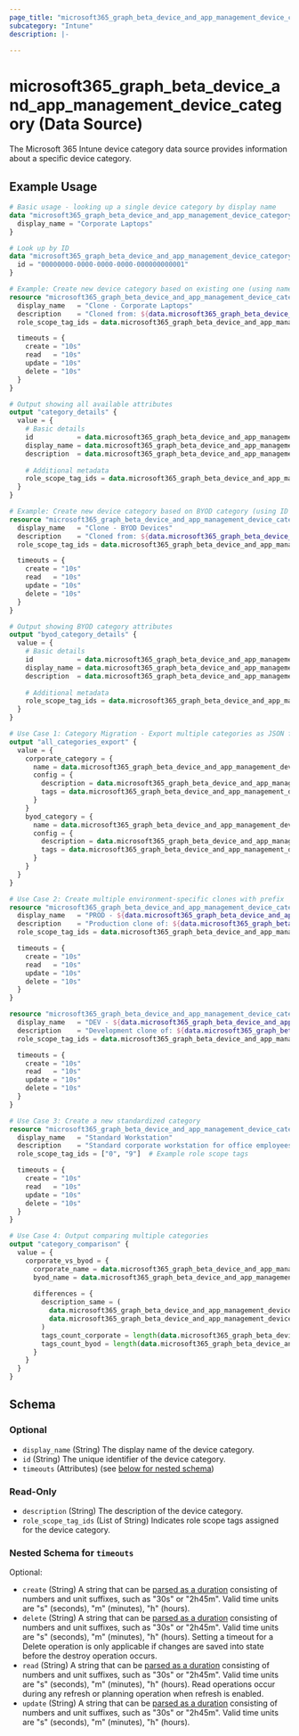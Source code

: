 ```yaml
---
page_title: "microsoft365_graph_beta_device_and_app_management_device_category Data Source - terraform-provider-microsoft365"
subcategory: "Intune"
description: |-
  
---
```


# microsoft365_graph_beta_device_and_app_management_device_category (Data Source)

The Microsoft 365 Intune device category data source provides information about a specific device category.

## Example Usage

```terraform
# Basic usage - looking up a single device category by display name
data "microsoft365_graph_beta_device_and_app_management_device_category" "by_name" {
  display_name = "Corporate Laptops"
}

# Look up by ID
data "microsoft365_graph_beta_device_and_app_management_device_category" "byod_category" {
  id = "00000000-0000-0000-0000-000000000001"
}

# Example: Create new device category based on existing one (using name lookup)
resource "microsoft365_graph_beta_device_and_app_management_device_category" "clone_corporate" {
  display_name   = "Clone - Corporate Laptops"
  description    = "Cloned from: ${data.microsoft365_graph_beta_device_and_app_management_device_category.by_name.description}"
  role_scope_tag_ids = data.microsoft365_graph_beta_device_and_app_management_device_category.by_name.role_scope_tag_ids

  timeouts = {
    create = "10s"
    read   = "10s"
    update = "10s"
    delete = "10s"
  }
}

# Output showing all available attributes
output "category_details" {
  value = {
    # Basic details
    id           = data.microsoft365_graph_beta_device_and_app_management_device_category.by_name.id
    display_name = data.microsoft365_graph_beta_device_and_app_management_device_category.by_name.display_name
    description  = data.microsoft365_graph_beta_device_and_app_management_device_category.by_name.description
    
    # Additional metadata
    role_scope_tag_ids = data.microsoft365_graph_beta_device_and_app_management_device_category.by_name.role_scope_tag_ids
  }
}

# Example: Create new device category based on BYOD category (using ID lookup)
resource "microsoft365_graph_beta_device_and_app_management_device_category" "clone_byod" {
  display_name   = "Clone - BYOD Devices"
  description    = "Cloned from: ${data.microsoft365_graph_beta_device_and_app_management_device_category.byod_category.description}"
  role_scope_tag_ids = data.microsoft365_graph_beta_device_and_app_management_device_category.byod_category.role_scope_tag_ids

  timeouts = {
    create = "10s"
    read   = "10s"
    update = "10s"
    delete = "10s"
  }
}

# Output showing BYOD category attributes
output "byod_category_details" {
  value = {
    # Basic details
    id           = data.microsoft365_graph_beta_device_and_app_management_device_category.byod_category.id
    display_name = data.microsoft365_graph_beta_device_and_app_management_device_category.byod_category.display_name
    description  = data.microsoft365_graph_beta_device_and_app_management_device_category.byod_category.description
    
    # Additional metadata
    role_scope_tag_ids = data.microsoft365_graph_beta_device_and_app_management_device_category.byod_category.role_scope_tag_ids
  }
}

# Use Case 1: Category Migration - Export multiple categories as JSON for documentation/migration
output "all_categories_export" {
  value = {
    corporate_category = {
      name = data.microsoft365_graph_beta_device_and_app_management_device_category.by_name.display_name
      config = {
        description = data.microsoft365_graph_beta_device_and_app_management_device_category.by_name.description
        tags = data.microsoft365_graph_beta_device_and_app_management_device_category.by_name.role_scope_tag_ids
      }
    }
    byod_category = {
      name = data.microsoft365_graph_beta_device_and_app_management_device_category.byod_category.display_name
      config = {
        description = data.microsoft365_graph_beta_device_and_app_management_device_category.byod_category.description
        tags = data.microsoft365_graph_beta_device_and_app_management_device_category.byod_category.role_scope_tag_ids
      }
    }
  }
}

# Use Case 2: Create multiple environment-specific clones with prefix
resource "microsoft365_graph_beta_device_and_app_management_device_category" "prod_clone" {
  display_name   = "PROD - ${data.microsoft365_graph_beta_device_and_app_management_device_category.byod_category.display_name}"
  description    = "Production clone of: ${data.microsoft365_graph_beta_device_and_app_management_device_category.byod_category.description}"
  role_scope_tag_ids = data.microsoft365_graph_beta_device_and_app_management_device_category.byod_category.role_scope_tag_ids

  timeouts = {
    create = "10s"
    read   = "10s"
    update = "10s"
    delete = "10s"
  }
}

resource "microsoft365_graph_beta_device_and_app_management_device_category" "dev_clone" {
  display_name   = "DEV - ${data.microsoft365_graph_beta_device_and_app_management_device_category.byod_category.display_name}"
  description    = "Development clone of: ${data.microsoft365_graph_beta_device_and_app_management_device_category.byod_category.description}"
  role_scope_tag_ids = data.microsoft365_graph_beta_device_and_app_management_device_category.byod_category.role_scope_tag_ids

  timeouts = {
    create = "10s"
    read   = "10s"
    update = "10s"
    delete = "10s"
  }
}

# Use Case 3: Create a new standardized category
resource "microsoft365_graph_beta_device_and_app_management_device_category" "standard_workstation" {
  display_name   = "Standard Workstation"
  description    = "Standard corporate workstation for office employees"
  role_scope_tag_ids = ["0", "9"]  # Example role scope tags

  timeouts = {
    create = "10s"
    read   = "10s"
    update = "10s"
    delete = "10s"
  }
}

# Use Case 4: Output comparing multiple categories
output "category_comparison" {
  value = {
    corporate_vs_byod = {
      corporate_name = data.microsoft365_graph_beta_device_and_app_management_device_category.by_name.display_name
      byod_name = data.microsoft365_graph_beta_device_and_app_management_device_category.byod_category.display_name
      
      differences = {
        description_same = (
          data.microsoft365_graph_beta_device_and_app_management_device_category.by_name.description ==
          data.microsoft365_graph_beta_device_and_app_management_device_category.byod_category.description
        )
        tags_count_corporate = length(data.microsoft365_graph_beta_device_and_app_management_device_category.by_name.role_scope_tag_ids)
        tags_count_byod = length(data.microsoft365_graph_beta_device_and_app_management_device_category.byod_category.role_scope_tag_ids)
      }
    }
  }
}
```

<!-- schema generated by tfplugindocs -->
## Schema

### Optional

- `display_name` (String) The display name of the device category.
- `id` (String) The unique identifier of the device category.
- `timeouts` (Attributes) (see [below for nested schema](#nestedatt--timeouts))

### Read-Only

- `description` (String) The description of the device category.
- `role_scope_tag_ids` (List of String) Indicates role scope tags assigned for the device category.

<a id="nestedatt--timeouts"></a>
### Nested Schema for `timeouts`

Optional:

- `create` (String) A string that can be [parsed as a duration](https://pkg.go.dev/time#ParseDuration) consisting of numbers and unit suffixes, such as "30s" or "2h45m". Valid time units are "s" (seconds), "m" (minutes), "h" (hours).
- `delete` (String) A string that can be [parsed as a duration](https://pkg.go.dev/time#ParseDuration) consisting of numbers and unit suffixes, such as "30s" or "2h45m". Valid time units are "s" (seconds), "m" (minutes), "h" (hours). Setting a timeout for a Delete operation is only applicable if changes are saved into state before the destroy operation occurs.
- `read` (String) A string that can be [parsed as a duration](https://pkg.go.dev/time#ParseDuration) consisting of numbers and unit suffixes, such as "30s" or "2h45m". Valid time units are "s" (seconds), "m" (minutes), "h" (hours). Read operations occur during any refresh or planning operation when refresh is enabled.
- `update` (String) A string that can be [parsed as a duration](https://pkg.go.dev/time#ParseDuration) consisting of numbers and unit suffixes, such as "30s" or "2h45m". Valid time units are "s" (seconds), "m" (minutes), "h" (hours).